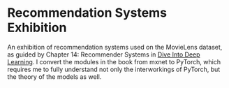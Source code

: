 # Recommendation Systems Exhibition
An exhibition of recommendation systems used on the MovieLens dataset, as guided by Chapter 14: Recommender Systems in [Dive Into Deep Learning](https://d2l.ai/chapter_recommender-systems/index.html).  I convert the modules in the book from mxnet to PyTorch, which requires me to fully understand not only the interworkings of PyTorch, but the theory of the models as well.
